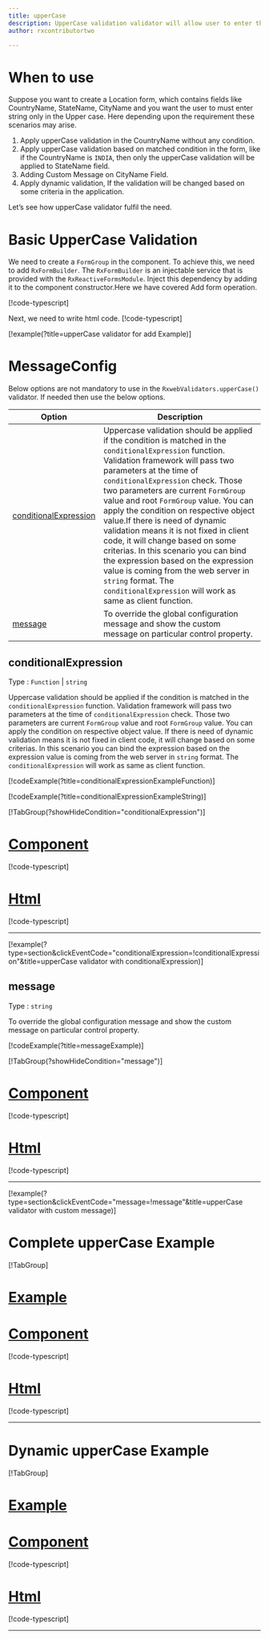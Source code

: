 ```yaml
---
title: upperCase 
description: UpperCase validation validator will allow user to enter the alphabets only in the upperCase format.
author: rxcontributortwo

---
```

# When to use
Suppose you want to create a Location form, which contains fields like CountryName, StateName, CityName and you want the user to must enter string only in the Upper case. Here depending upon the requirement these scenarios may arise.
1. Apply upperCase validation in the CountryName without any condition.
2.	Apply upperCase validation based on matched condition in the form, like if the CountryName is `INDIA`, then only the upperCase validation will be applied to StateName field.
3.	Adding Custom Message on CityName Field.
4.	Apply dynamic validation, If the validation will be changed based on some criteria in the application.

Let’s see how upperCase validator fulfil the need.

# Basic UpperCase Validation
We need to create a `FormGroup` in the component. To achieve this, we need to add `RxFormBuilder`. The `RxFormBuilder` is an injectable service that is provided with the `RxReactiveFormsModule`. Inject this dependency by adding it to the component constructor.Here we have covered Add form operation. 

[!code-typescript[](\assets\examples\reactive-form-validators\validators\upperCase\add\upper-case-add.component.ts?type=section)]

Next, we need to write html code.
[!code-typescript[](\assets\examples\reactive-form-validators\validators\upperCase\add\upper-case-add.component.html?type=section)]

[!example(?title=upperCase validator for add Example)]
<app-upperCase-add-validator></app-upperCase-add-validator>
 
# MessageConfig 
Below options are not mandatory to use in the `RxwebValidators.upperCase()` validator. If needed then use the below options.

|Option | Description |
|--- | ---- |
|[conditionalExpression](#conditionalexpression) | Uppercase validation should be applied if the condition is matched in the `conditionalExpression` function. Validation framework will pass two parameters at the time of `conditionalExpression` check. Those two parameters are current `FormGroup` value and root `FormGroup` value. You can apply the condition on respective object value.If there is need of dynamic validation means it is not fixed in client code, it will change based on some criterias. In this scenario you can bind the expression based on the expression value is coming from the web server in `string` format. The `conditionalExpression` will work as same as client function. |
|[message](#message) | To override the global configuration message and show the custom message on particular control property. |

## conditionalExpression 
Type :  `Function`  |  `string` 

Uppercase validation should be applied if the condition is matched in the `conditionalExpression` function. Validation framework will pass two parameters at the time of `conditionalExpression` check. Those two parameters are current `FormGroup` value and root `FormGroup` value. You can apply the condition on respective object value.
If there is need of dynamic validation means it is not fixed in client code, it will change based on some criterias. In this scenario you can bind the expression based on the expression value is coming from the web server in `string` format. The `conditionalExpression` will work as same as client function.

[!codeExample(?title=conditionalExpressionExampleFunction)]

[!codeExample(?title=conditionalExpressionExampleString)]

[!TabGroup(?showHideCondition="conditionalExpression")]
# [Component](#tab\conditionalExpressionComponent)
[!code-typescript[](\assets\examples\reactive-form-validators\validators\upperCase\conditionalExpression\upper-case-conditional-expressions.component.ts)]
# [Html](#tab\conditionalExpressionHtml)
[!code-typescript[](\assets\examples\reactive-form-validators\validators\upperCase\conditionalExpression\upper-case-conditional-expressions.component.html)]
***

[!example(?type=section&clickEventCode="conditionalExpression=!conditionalExpression"&title=upperCase validator with conditionalExpression)]
<app-upperCase-conditionalExpression-validator></app-upperCase-conditionalExpression-validator>
 
## message 
Type :  `string` 

To override the global configuration message and show the custom message on particular control property.
 
[!codeExample(?title=messageExample)]

[!TabGroup(?showHideCondition="message")]
# [Component](#tab\messageComponent)
[!code-typescript[](\assets\examples\reactive-form-validators\validators\upperCase\message\upper-case-message.component.ts)]
# [Html](#tab\messageHtml)
[!code-typescript[](\assets\examples\reactive-form-validators\validators\upperCase\message\upper-case-message.component.html)]
***

[!example(?type=section&clickEventCode="message=!message"&title=upperCase validator with custom message)]
<app-upperCase-message-validator></app-upperCase-message-validator>

# Complete upperCase Example
[!TabGroup]
# [Example](#tab\completeexample)
<app-upperCase-complete-validator></app-upperCase-complete-validator>
# [Component](#tab\completecomponent)
[!code-typescript[](\assets\examples\reactive-form-validators\validators\upperCase\complete\upper-case-complete.component.ts)]
# [Html](#tab\completehtml)
[!code-typescript[](\assets\examples\reactive-form-validators\validators\upperCase\complete\upper-case-complete.component.html)]
***

# Dynamic upperCase Example
[!TabGroup]
# [Example](#tab\dynamicexample)
<app-upperCase-dynamic-validator></app-upperCase-dynamic-validator>
# [Component](#tab\dynamiccomponent)
[!code-typescript[](\assets\examples\reactive-form-validators\validators\upperCase\dynamic\upper-case-dynamic.component.ts)]
# [Html](#tab\dynamichtml)
[!code-typescript[](\assets\examples\reactive-form-validators\validators\upperCase\dynamic\upper-case-dynamic.component.html)]
***